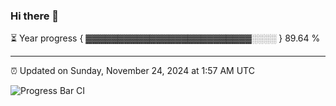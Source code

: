 ### Hi there 👋

⏳ Year progress { ▓▓▓▓▓▓▓▓▓▓▓▓▓▓▓▓▓▓▓▓▓▓▓▓▓▓░░░░ } 89.64 %

---

⏰ Updated on Sunday, November 24, 2024 at 1:57 AM UTC

![Progress Bar CI](https://github.com/arthurbuhl/arthurbuhl/workflows/Progress%20Bar%20CI/badge.svg)
